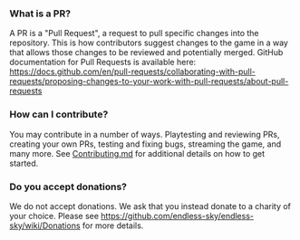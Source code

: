 ### What is a PR?
A PR is a "Pull Request", a request to pull specific changes into the repository. This is how contributors suggest changes to the game in a way that allows those changes to be reviewed and potentially merged. GitHub documentation for Pull Requests is available here: https://docs.github.com/en/pull-requests/collaborating-with-pull-requests/proposing-changes-to-your-work-with-pull-requests/about-pull-requests

### How can I contribute?
You may contribute in a number of ways. Playtesting and reviewing PRs, creating your own PRs, testing and fixing bugs, streaming the game, and many more. See [Contributing.md](CONTRIBUTING.md) for additional details on how to get started. 

### Do you accept donations?
We do not accept donations. We ask that you instead donate to a charity of your choice. Please see https://github.com/endless-sky/endless-sky/wiki/Donations for more details. 
